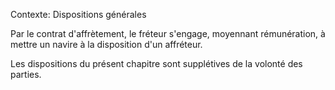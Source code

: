 Contexte: Dispositions générales

Par le contrat d'affrètement, le fréteur s'engage, moyennant rémunération, à mettre un navire à la disposition d'un affréteur.

Les dispositions du présent chapitre sont supplétives de la volonté des parties.